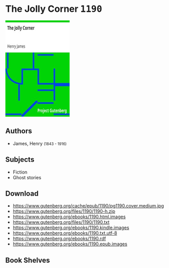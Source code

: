# The Jolly Corner <kbd>1190</kbd>

![](./cover.medium.jpg "")

## Authors


 - James, Henry <small>(1843 - 1916)</small>

## Subjects


 - Fiction
 - Ghost stories

## Download


 - https://www.gutenberg.org/cache/epub/1190/pg1190.cover.medium.jpg
 - https://www.gutenberg.org/files/1190/1190-h.zip
 - https://www.gutenberg.org/ebooks/1190.html.images
 - https://www.gutenberg.org/files/1190/1190.txt
 - https://www.gutenberg.org/ebooks/1190.kindle.images
 - https://www.gutenberg.org/ebooks/1190.txt.utf-8
 - https://www.gutenberg.org/ebooks/1190.rdf
 - https://www.gutenberg.org/ebooks/1190.epub.images

## Book Shelves


